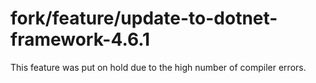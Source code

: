 # fork/feature/update-to-dotnet-framework-4.6.1

This feature was put on hold due to the high number of compiler errors.